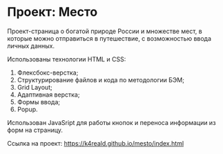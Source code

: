 # Проект: Место

Проект-страница о богатой природе России и множестве мест, в которые можно отправиться в путешествие, с возможностью ввода личных данных.

Использованы технологии HTML и CSS:
1. Флексбокс-верстка;
2. Структурирование файлов и кода по методологии БЭМ;
3. Grid Layout;
4. Адаптивная верстка;
5. Формы ввода;
6. Popup.

Использован JavaSript для работы кнопок и переноса информации из форм на страницу.

Ссылка на проект: https://k4reald.github.io/mesto/index.html
